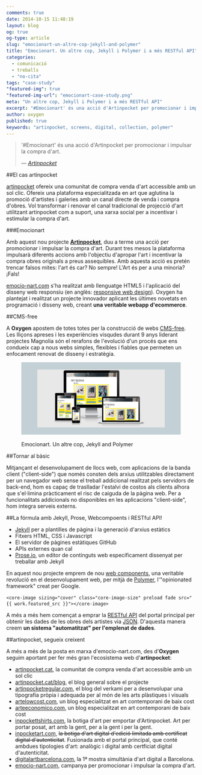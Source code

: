 ```yaml
---
comments: true
date: 2014-10-15 11:48:19
layout: blog
og: true
og-type: article
slug: "emocionart-un-altre-cop-jekyll-and-polymer"
title: "Emocionart. Un altre cop, Jekyll i Polymer i a més RESTful API"
categories: 
  - comunicació
  - treballs
  - "no-cita"
tags: "case-study"
"featured-img": true
"featured-img-url": "emocionart-case-study.png"
meta: "Un altre cop, Jekyll i Polymer i a més RESTful API"
excerpt: "#Emocionart' és una acció d'Artinpocket per promocionar i impulsar la compra d'art."
author: oxygen
published: true
keywords: "artinpocket, screens, digital, collection, polymer"
---
```


>'#Emocionart' és una acció d'Artinpocket per promocionar i impulsar la compra d'art.<footer>&mdash; <cite><a href="{{ page.url }}" title="{{ page.title }}">Artinpocket</a></cite></footer>

##El cas artinpocket

[artinpocket](/artipocket-la-comunitat-de-compra-venda-d-art-accessible-amb-un-sol-clic/ "Artinpocket, la comunitat de compra venda d'art accessible amb un sol clic") ofereix una comunitat de compra venda d'art accessible amb un sol clic. Ofereix una plataforma especialitzada en art que aglutina la promoció d'artistes i galeries amb un canal directe de venda i compra d'obres. Vol transformar i renovar el canal tradicional de projecció d'art utilitzant artinpocket com a suport, una xarxa social per a incentivar i estimular la compra d'art.

###Emocionart

Amb aquest nou projecte **[Artinpocket](http://www.artinpocket.cat/)**, duu a terme una acció per promocionar i impulsar la compra d'art. Durant tres mesos la plataforma impulsarà diferents accions amb l'objectiu d'apropar l'art i incentivar la compra obres originals a preus assequibles. Amb aquesta acció es pretén trencar falsos mites: l'art és car? No sempre! L'Art és per a una minoria? ¡Fals!

[emocio-nart.com](http://www.emocio-nart.com/ "#Emocionart &middot; Descubre, emociónate y compra obras de arte ") s'ha realitzat amb llenguatge HTML5 i l'aplicació del disseny web responsiu (en anglès: [responsive web design](http://en.wikipedia.org/wiki/Responsive_web_design "Responsive web desgin - Wikipedia the free encyclopedia")). Oxygen ha plantejat i realitzat un projecte innovador aplicant les últimes novetats en programació i disseny web, creant **una veritable webapp d'ecommerce**.

##CMS-free

A **Oxygen** apostem de totes totes per la construcció de webs [CMS-free](/oxygen-un-web-cms-free). Les lliçons apreses i les experiències visqudes durant 9 anys liderant projectes Magnolia són el rerafons de l'evolució d'un procés que ens condueix cap a nous webs simples, flexibles i fiables que permeten un enfocament renovat de disseny i estratègia.

<figure class="hidden-xs hidden-sm ox_animate_when_almost_visible ox_right-to-left"><img src="/assets/img/emocionart-full-width-snapshot.png" /><figcaption><p>Emocionart. Un altre cop, Jekyll and Polymer</p></figcaption></figure>

##Tornar al bàsic

Mitjançant el desenvolupament de llocs web, com aplicacions de la banda client ("client-side") que només consten dels arxius utilitzables directament per un navegador web sense el treball addicional realitzat pels servidors de back-end, hom es capaç de traslladar l'estalvi de costos als clients alhora que s'el·limina pràcticament el risc de caiguda de la pàgina web. Per a funcionalitats addicionals no disponibles en les aplicacions "client-side", hom integra serveis externs.

##La fórmula amb Jekyll, Prose, Webcompoents i RESTful API!

- [Jekyll](http://jekyllrb.com/ "Jekyll &bull; Simple, blog-aware, static sites") per a plantilles de pàgina i la generació d'arxius estàtics
- Fitxers HTML, CSS i Javascript
- El servidor de pàgines estàtiques GitHub
- APIs externes quan cal
- [Prose.io](http://prose.io/ "Prose &middot; A Content Editor for GitHub"), un editor de continguts web específicament dissenyat per treballar amb Jekyll

En aquest nou projecte emprem de nou [web components](http://webcomponents.org/ "WebComponents.org"), una veritable revolució en el desenvolupament web, per mitjà de [Polymer](http://www.polymer-project.org/ "Welcome - Polymer"), l'"opinionated framework" creat per Google.

<pre><code>&#60;core-image sizing="cover" class="core-image-size" preload fade src="&#123;&#123; work.featured_src &#125;&#125;"&#62;&#60;/core-image&#62;</code></pre>

A més a més hem començat a emprar la [RESTful API](http://en.wikipedia.org/wiki/Representational_state_transfer "Representational state transfer - Wikipedia, the free encyclopedia") del portal principal per obtenir les dades de les obres dels artistes via [JSON](http://en.wikipedia.org/wiki/JSON "JSON - Wikipedia, the free encyclopedia"). D'aquesta manera creem **un sistema "automatitzat" per l'emplenat de dades**. 

##artinpocket, segueix creixent

A més a més de la posta en marxa d'emocio-nart.com, des d'**Oxygen** seguim aportant per fer més gran l'ecosistema web d'**artinpocket**:

- [artinpocket.cat](http://www.artinpocket.cat/), la comunitat de compra venda d'art accessible amb un sol clic
- [artinpocket.cat/blog](http://www.artinpocket.cat/blog/), el blog general sobre el projecte
- [artinpocketregular.com](http://www.artinpocketregular.com/), el blog del verkami per a desenvolupar una tipografia pròpia i adequada per al món de les arts plàstiques i visuals
- [artelowcost.com](http://www.artelowcost.com/), un blog especialitzat en art contemporani de baix cost
- [arteeconomico.com](http://www.arteeconomico.com/), un blog especialitzat en art contemporani de baix cost
- [inpockettshirts.com](http://www.inpockettshirts.com/), la botiga d'art per emportar d'Artinpocket. Art per portar posat, art amb la gent, per a la gent i per la gent.
- [inpocketart.com](http://www.inpocketart.com/), ~~la botiga d'art digital d'edició limitada amb certificat digital d'autenticitat~~. Fusionada amb el portal principal, que conté ambdues tipologies d'art: analògic i digital amb certficiat digital d'autenticitat.
- [digitalartbarcelona.com](http://www.digitalartbarcelona.com/), la 1ª mostra simultània d'art digital a Barcelona.
- [emocio-nart.com](http://www.emocio-nart.com/), campanya per promocionar i impulsar la compra d'art.